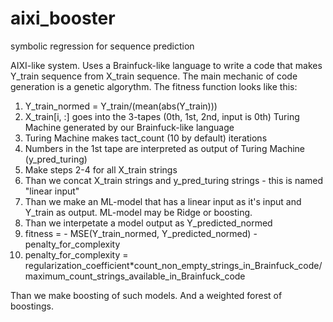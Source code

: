 # aixi_booster
symbolic regression for sequence prediction

AIXI-like system. Uses a Brainfuck-like language to write a code that makes Y_train sequence from X_train sequence. The main mechanic of code generation is a genetic algorythm.
The fitness function looks like this:
1) Y_train_normed = Y_train/(mean(abs(Y_train)))
2) X_train[i, :] goes into the 3-tapes (0th, 1st, 2nd, input is 0th) Turing Machine generated by our Brainfuck-like language
3) Turing Machine makes tact_count (10 by default) iterations 
4) Numbers in the 1st tape are interpreted as output of Turing Machine (y_pred_turing)
5) Make steps 2-4 for all X_train strings
6) Than we concat X_train strings and y_pred_turing strings - this is named "linear input"
7) Than we make an ML-model that has a linear input as it's input and Y_train as output. ML-model may be Ridge or boosting.
8) Than we interpetate a model output as Y_predicted_normed
9) fitness = - MSE(Y_train_normed, Y_predicted_normed) - penalty_for_complexity
10) penalty_for_complexity = regularization_coefficient*count_non_empty_strings_in_Brainfuck_code/maximum_count_strings_available_in_Brainfuck_code

Than we make boosting of such models. And a weighted forest of boostings.
